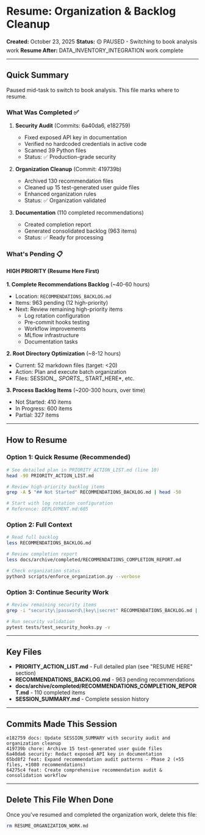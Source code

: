 # Resume: Organization & Backlog Cleanup

**Created:** October 23, 2025
**Status:** 🟡 PAUSED - Switching to book analysis work
**Resume After:** DATA_INVENTORY_INTEGRATION work complete

---

## Quick Summary

Paused mid-task to switch to book analysis. This file marks where to resume.

### What Was Completed ✅

1. **Security Audit** (Commits: 6a40da6, e182759)
   - Fixed exposed API key in documentation
   - Verified no hardcoded credentials in active code
   - Scanned 39 Python files
   - Status: ✅ Production-grade security

2. **Organization Cleanup** (Commit: 419739b)
   - Archived 130 recommendation files
   - Cleaned up 15 test-generated user guide files
   - Enhanced organization rules
   - Status: ✅ Organization validated

3. **Documentation** (110 completed recommendations)
   - Created completion report
   - Generated consolidated backlog (963 items)
   - Status: ✅ Ready for processing

### What's Pending 📋

#### HIGH PRIORITY (Resume Here First)

**1. Complete Recommendations Backlog** (~40-60 hours)
- Location: `RECOMMENDATIONS_BACKLOG.md`
- Items: 963 pending (12 high-priority)
- Next: Review remaining high-priority items
  - Log rotation configuration
  - Pre-commit hooks testing
  - Workflow improvements
  - MLflow infrastructure
  - Documentation tasks

**2. Root Directory Optimization** (~8-12 hours)
- Current: 52 markdown files (target: <20)
- Action: Plan and execute batch organization
- Files: SESSION_*, SPORTS_*, START_HERE*, etc.

**3. Process Backlog Items** (~200-300 hours, over time)
- Not Started: 410 items
- In Progress: 600 items
- Partial: 327 items

---

## How to Resume

### Option 1: Quick Resume (Recommended)
```bash
# See detailed plan in PRIORITY_ACTION_LIST.md (line 10)
head -90 PRIORITY_ACTION_LIST.md

# Review high-priority backlog items
grep -A 5 "## Not Started" RECOMMENDATIONS_BACKLOG.md | head -50

# Start with log rotation configuration
# Reference: DEPLOYMENT.md:605
```

### Option 2: Full Context
```bash
# Read full backlog
less RECOMMENDATIONS_BACKLOG.md

# Review completion report
less docs/archive/completed/RECOMMENDATIONS_COMPLETION_REPORT.md

# Check organization status
python3 scripts/enforce_organization.py --verbose
```

### Option 3: Continue Security Work
```bash
# Review remaining security items
grep -i "security\|password\|key\|secret" RECOMMENDATIONS_BACKLOG.md | head -20

# Run security validation
pytest tests/test_security_hooks.py -v
```

---

## Key Files

- **PRIORITY_ACTION_LIST.md** - Full detailed plan (see "RESUME HERE" section)
- **RECOMMENDATIONS_BACKLOG.md** - 963 pending recommendations
- **docs/archive/completed/RECOMMENDATIONS_COMPLETION_REPORT.md** - 110 completed items
- **SESSION_SUMMARY.md** - Complete session history

---

## Commits Made This Session

```
e182759 docs: Update SESSION_SUMMARY with security audit and organization cleanup
419739b chore: Archive 15 test-generated user guide files
6a40da6 security: Redact exposed API key in documentation
65bd8f2 feat: Expand recommendation audit patterns - Phase 2 (+55 files, +1080 recommendations)
64275c4 feat: Create comprehensive recommendation audit & consolidation workflow
```

---

## Delete This File When Done

Once you've resumed and completed the organization work, delete this file:
```bash
rm RESUME_ORGANIZATION_WORK.md
```
